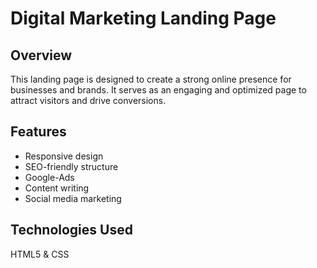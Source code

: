 # Digital Marketing Landing Page  

## Overview  
This landing page is designed to create a strong online presence for businesses and brands. It serves as an engaging and optimized page to attract visitors and drive conversions.

## Features  
- Responsive design  
- SEO-friendly structure  
- Google-Ads
- Content writing 
- Social media marketing  

## Technologies Used
HTML5 & CSS
